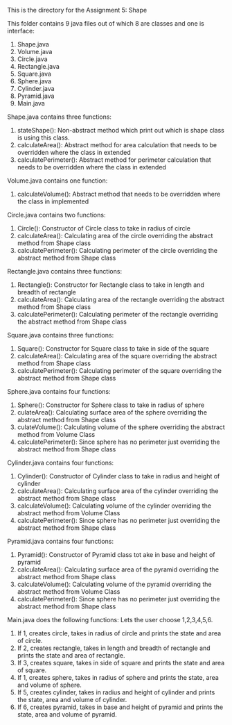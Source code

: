 This is the directory for the Assignment 5: Shape

This folder contains 9 java files out of which 8 are classes and one is interface:

1. Shape.java
2. Volume.java
3. Circle.java
4. Rectangle.java
5. Square.java
6. Sphere.java
7. Cylinder.java
8. Pyramid.java
9. Main.java

Shape.java contains three functions:
1. stateShape(): Non-abstract method which print out which is shape class is using this class.
2. calculateArea(): Abstract method for area calculation that needs to be overridden where the class in extended
3. calculatePerimeter(): Abstract method for perimeter calculation that needs to be overridden where the class in extended

Volume.java contains one function:
1. calculateVolume(): Abstract method that needs to be overridden where the class in implemented

Circle.java contains two functions:
1. Circle(): Constructor of Circle class to take in radius of circle
2. calculateArea(): Calculating area of the circle overriding the abstract method from Shape class
3. calculatePerimeter(): Calculating perimeter of the circle overriding the abstract method from Shape class

Rectangle.java contains three functions:
1. Rectangle(): Constructor for Rectangle class to take in length and breadth of rectangle
2. calculateArea(): Calculating area of the rectangle overriding the abstract method from Shape class
3. calculatePerimeter(): Calculating perimeter of the rectangle overriding the abstract method from Shape class

Square.java contains three functions:
1. Square(): Constructor for Square class to take in side of the square
2. calculateArea(): Calculating area of the square overriding the abstract method from Shape class
3. calculatePerimeter(): Calculating perimeter of the square overriding the abstract method from Shape class

Sphere.java contains four functions:
1. Sphere(): Constructor for Sphere class to take in radius of sphere
2. culateArea(): Calculating surface area of the sphere overriding the abstract method from Shape class
3. culateVolume(): Calculating volume of the sphere overriding the abstract method from Volume Class
4. calculatePerimeter(): Since sphere has no perimeter just overriding the abstract method from Shape class

Cylinder.java contains four functions:
1. Cylinder(): Constructor of Cylinder class to take in radius and height of cylinder
2. calculateArea(): Calculating surface area of the cylinder overriding the abstract method from Shape class
3. calculateVolume(): Calculating volume of the cylinder overriding the abstract method from Volume Class
4. calculatePerimeter(): Since sphere has no perimeter just overriding the abstract method from Shape class

Pyramid.java contains four functions:
1. Pyramid(): Constructor of Pyramid class tot ake in base and height of pyramid
2. calculateArea(): Calculating surface area of the pyramid overriding the abstract method from Shape class
3. calculateVolume(): Calculating volume of the pyramid overriding the abstract method from Volume Class
4. calculatePerimeter(): Since sphere has no perimeter just overriding the abstract method from Shape class

Main.java does the following functions:
Lets the user choose 1,2,3,4,5,6.
1. If 1, creates circle, takes in radius of circle and prints the state and area of circle.
2. If 2, creates rectangle, takes in length and breadth of rectangle and prints the state and area of rectangle.
3. If 3, creates square, takes in side of square and prints the state and area of square.
4. If 1, creates sphere, takes in radius of sphere and prints the state, area and volume of sphere.
5. If 5, creates cylinder, takes in radius and height of cylinder and prints the state, area and volume of cylinder.
6. If 6, creates pyramid, takes in base and height of pyramid and prints the state, area and volume of pyramid.
